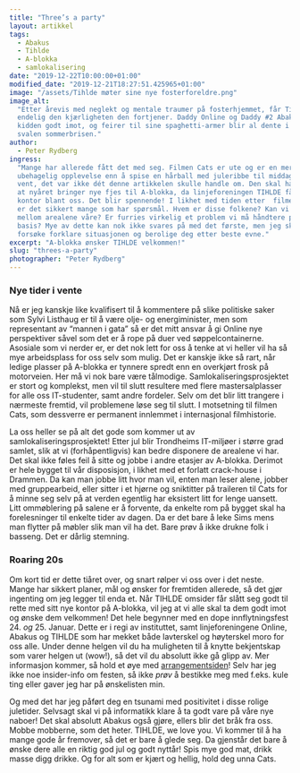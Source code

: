 ```yaml
---
title: "Three’s a party"
layout: artikkel
tags:
  - Abakus
  - Tihlde
  - A-blokka
  - samlokalisering
date: "2019-12-22T10:00:00+01:00"
modified_date: "2019-12-21T18:27:51.425965+01:00"
image: "/assets/Tihlde møter sine nye fosterforeldre.png"
image_alt:
  "Etter årevis med neglekt og mentale traumer på fosterhjemmet, får Tihlde
  endelig den kjærligheten den fortjener. Daddy Online og Daddy #2 Abakus tar
  kidden godt imot, og feirer til sine spaghetti-armer blir al dente i den
  svalen sommerbrisen."
author:
  - Peter Rydberg
ingress:
  "Mange har allerede fått det med seg. Filmen Cats er ute og er en mer
  ubehagelig opplevelse enn å spise en hårball med juleribbe til middag. Nei,
  vent, det var ikke dét denne artikkelen skulle handle om. Den skal handle om
  at nyåret bringer nye fjes til A-blokka, da linjeforeningen TIHLDE får sitt
  kontor blant oss. Det blir spennende! I likhet med tiden etter  filmen Cats,
  er det sikkert mange som har spørsmål. Hvem er disse folkene? Kan vi gå trygt
  mellom arealene våre? Er furries virkelig et problem vi må håndtere på daglig
  basis? Mye av dette kan nok ikke svares på med det første, men jeg skal
  forsøke forklare situasjonen og berolige deg etter beste evne."
excerpt: "A-blokka ønsker TIHLDE velkommen!"
slug: "threes-a-party"
photographer: "Peter Rydberg"
---
```


### Nye tider i vente

Nå er jeg kanskje like kvalifisert til å kommentere på slike politiske saker som
Sylvi Listhaug er til å være olje- og energiminister, men som representant av
“mannen i gata” så er det mitt ansvar å gi Online nye perspektiver såvel som det
er å rope på duer ved søppelcontainerne. Asosiale som vi nerder er, er det nok
lett for oss å tenke at vi heller vil ha så mye arbeidsplass for oss selv som
mulig. Det er kanskje ikke så rart, når ledige plasser på A-blokka er tynnere
spredt enn en overkjørt frosk på motorveien. Her må vi nok bare være tålmodige.
Samlokaliseringsprosjektet er stort og komplekst, men vil til slutt resultere
med flere mastersalplasser for alle oss IT-studenter, samt andre fordeler. Selv
om det blir litt trangere i nærmeste fremtid, vil problemene løse seg til slutt.
I motsetning til filmen Cats, som dessverre er permanent innlemmet i
internasjonal filmhistorie.

La oss heller se på alt det gode som kommer ut av samlokaliseringsprosjektet!
Etter jul blir Trondheims IT-miljøer i større grad samlet, slik at vi
(forhåpentligvis) kan bedre disponere de arealene vi har. Det skal ikke føles
feil å sitte og jobbe i andre etasjer av A-blokka. Derimot er hele bygget til
vår disposisjon, i likhet med et forlatt crack-house i Drammen. Da kan man jobbe
litt hvor man vil, enten man leser alene, jobber med gruppearbeid, eller sitter
i et hjørne og sniktitter på traileren til Cats for å minne seg selv på at
verden egentlig har eksistert litt for lenge uansett. Litt ommøblering på salene
er å forvente, da enkelte rom på bygget skal ha forelesninger til enkelte tider
av dagen. Da er det bare å leke Sims mens man flytter på møbler slik man vil ha
det. Bare prøv å ikke drukne folk i basseng. Det er dårlig stemning.

### Roaring 20s

Om kort tid er dette tiåret over, og snart rølper vi oss over i det neste. Mange
har sikkert planer, mål og ønsker for fremtiden allerede, så det gjør ingenting
om jeg legger til enda et. Når TIHLDE omsider får slått seg godt til rette med
sitt nye kontor på A-blokka, vil jeg at vi alle skal ta dem godt imot og ønske
dem velkommen! Det hele begynner med en dope innflytningsfest 24. _og_ 25.
Januar. Dette er i regi av instituttet, samt linjeforeningene Online, Abakus og
TIHLDE som har mekket både lavterskel og høyterskel moro for oss alle. Under
denne helgen vil du ha muligheten til å knytte bekjentskap som varer helgen ut
(wow!), så det vil du absolutt ikke gå glipp av. Mer informasjon kommer, så hold
et øye med
[arrangementsiden](https://online.ntnu.no/events/815/innflytningsfest-a-blokka/)!
Selv har jeg ikke noe insider-info om festen, så ikke _prøv_ å bestikke meg med
f.eks. kule ting eller gaver jeg har på ønskelisten min.

Og med det har jeg påført deg en tsunami med positivitet i disse rolige
juletider. Selvsagt skal vi på informatikk klare å ta godt vare på våre nye
naboer! Det skal absolutt Abakus også gjøre, ellers blir det bråk fra oss. Mobbe
mobberne, som det heter. TIHLDE, we love you. Vi kommer til å ha mange gode år
fremover, så det er bare å glede seg. Da gjenstår det bare å ønske dere alle en
riktig god jul og godt nyttår! Spis mye god mat, drikk masse digg drikke. Og for
alt som er kjært og hellig, hold deg unna Cats.
